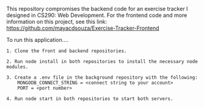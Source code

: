This repository compromises the backend code for an exercise tracker I designed in CS290: Web Development. For the frontend code and more information on this project, see this link: https://github.com/mayacdsouza/Exercise-Tracker-Frontend

To run this application....

    1. Clone the front and backend repositories.
    
    2. Run node install in both repositories to install the necessary node modules.
    
    3. Create a .env file in the background repository with the following:
        MONGODB_CONNECT_STRING = <connect string to your account>
        PORT = <port number>
        
    4. Run node start in both repositories to start both servers.
